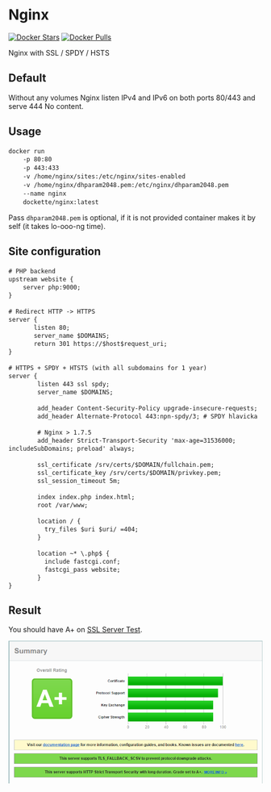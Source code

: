 # Nginx

[![Docker Stars](https://img.shields.io/docker/stars/dockette/nginx.svg?style=flat)](https://hub.docker.com/r/dockette/nginx/)
[![Docker Pulls](https://img.shields.io/docker/pulls/dockette/nginx.svg?style=flat)](https://hub.docker.com/r/dockette/nginx/)

Nginx with SSL / SPDY / HSTS

## Default

Without any volumes Nginx listen IPv4 and IPv6 on both ports 80/443 and serve 444 No content.

## Usage

```sh
docker run 
    -p 80:80 
    -p 443:433
    -v /home/nginx/sites:/etc/nginx/sites-enabled
    -v /home/nginx/dhparam2048.pem:/etc/nginx/dhparam2048.pem
    --name nginx
    dockette/nginx:latest
```

Pass `dhparam2048.pem` is optional, if it is not provided container makes it by self (it takes lo-ooo-ng time).

## Site configuration

```nginx
# PHP backend
upstream website {
    server php:9000;
}

# Redirect HTTP -> HTTPS
server {
       listen 80;
       server_name $DOMAINS;
       return 301 https://$host$request_uri;
}

# HTTPS + SPDY + HTSTS (with all subdomains for 1 year)
server {
        listen 443 ssl spdy;
        server_name $DOMAINS;

        add_header Content-Security-Policy upgrade-insecure-requests;
        add_header Alternate-Protocol 443:npn-spdy/3; # SPDY hlavicka

        # Nginx > 1.7.5
        add_header Strict-Transport-Security 'max-age=31536000; includeSubDomains; preload' always;

        ssl_certificate /srv/certs/$DOMAIN/fullchain.pem;
        ssl_certificate_key /srv/certs/$DOMAIN/privkey.pem;
        ssl_session_timeout 5m;

        index index.php index.html;
        root /var/www;

        location / {
          try_files $uri $uri/ =404;
        }

        location ~* \.php$ {
          include fastcgi.conf;
          fastcgi_pass website;
        }
} 
```

## Result

You should have A+ on [SSL Server Test](https://www.ssllabs.com/ssltest/).

![](https://raw.githubusercontent.com/dockette/nginx/master/docs/ssllabs.png "SSL Server Test")


